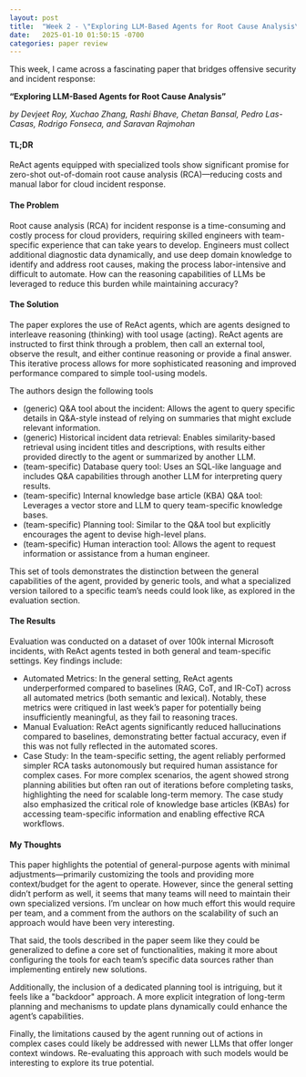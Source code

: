 ```yaml
---
layout: post
title:  "Week 2 - \"Exploring LLM-Based Agents for Root Cause Analysis\""
date:   2025-01-10 01:50:15 -0700
categories: paper review
---
```


This week, I came across a fascinating paper that bridges offensive security and incident response:

**“Exploring LLM-Based Agents for Root Cause Analysis”**

*by Devjeet Roy, Xuchao Zhang, Rashi Bhave, Chetan Bansal, Pedro Las-Casas, Rodrigo Fonseca, and Saravan Rajmohan*

#### TL;DR

ReAct agents equipped with specialized tools show significant promise for zero-shot out-of-domain root cause analysis (RCA)—reducing costs and manual labor for cloud incident response.

#### The Problem

Root cause analysis (RCA) for incident response is a time-consuming and costly process for cloud providers, requiring skilled engineers with team-specific experience that can take years to develop. Engineers must collect additional diagnostic data dynamically, and use deep domain knowledge to identify and address root causes, making the process labor-intensive and difficult to automate. How can the reasoning capabilities of LLMs be leveraged to reduce this burden while maintaining accuracy?

#### The Solution

The paper explores the use of ReAct agents, which are agents designed to interleave reasoning (thinking) with tool usage (acting). ReAct agents are instructed to first think through a problem, then call an external tool, observe the result, and either continue reasoning or provide a final answer. This iterative process allows for more sophisticated reasoning and improved performance compared to simple tool-using models.

The authors design the following tools

* (generic) Q&A tool about the incident: Allows the agent to query specific details in Q&A-style instead of relying on summaries that might exclude relevant information.
* (generic) Historical incident data retrieval: Enables similarity-based retrieval using incident titles and descriptions, with results either provided directly to the agent or summarized by another LLM.
* (team-specific) Database query tool: Uses an SQL-like language and includes Q&A capabilities through another LLM for interpreting query results.
* (team-specific) Internal knowledge base article (KBA) Q&A tool: Leverages a vector store and LLM to query team-specific knowledge bases.
* (team-specific) Planning tool: Similar to the Q&A tool but explicitly encourages the agent to devise high-level plans.
* (team-specific) Human interaction tool: Allows the agent to request information or assistance from a human engineer.

This set of tools demonstrates the distinction between the general capabilities of the agent, provided by generic tools, and what a specialized version tailored to a specific team’s needs could look like, as explored in the evaluation section.

#### The Results

Evaluation was conducted on a dataset of over 100k internal Microsoft incidents, with ReAct agents tested in both general and team-specific settings. Key findings include:

* Automated Metrics: In the general setting, ReAct agents underperformed compared to baselines (RAG, CoT, and IR-CoT) across all automated metrics (both semantic and lexical). Notably, these metrics were critiqued in last week’s paper for potentially being insufficiently meaningful, as they fail to reasoning traces.
* Manual Evaluation: ReAct agents significantly reduced hallucinations compared to baselines, demonstrating better factual accuracy, even if this was not fully reflected in the automated scores.
* Case Study: In the team-specific setting, the agent reliably performed simpler RCA tasks autonomously but required human assistance for complex cases. For more complex scenarios, the agent showed strong planning abilities but often ran out of iterations before completing tasks, highlighting the need for scalable long-term memory. The case study also emphasized the critical role of knowledge base articles (KBAs) for accessing team-specific information and enabling effective RCA workflows.

#### My Thoughts

This paper highlights the potential of general-purpose agents with minimal adjustments—primarily customizing the tools and providing more context/budget for the agent to operate. However, since the general setting didn’t perform as well, it seems that many teams will need to maintain their own specialized versions. I’m unclear on how much effort this would require per team, and a comment from the authors on the scalability of such an approach would have been very interesting.

That said, the tools described in the paper seem like they could be generalized to define a core set of functionalities, making it more about configuring the tools for each team’s specific data sources rather than implementing entirely new solutions.

Additionally, the inclusion of a dedicated planning tool is intriguing, but it feels like a "backdoor" approach. A more explicit integration of long-term planning and mechanisms to update plans dynamically could enhance the agent’s capabilities.

Finally, the limitations caused by the agent running out of actions in complex cases could likely be addressed with newer LLMs that offer longer context windows. Re-evaluating this approach with such models would be interesting to explore its true potential.

